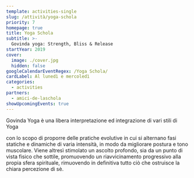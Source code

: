 ```yaml
---
template: activities-single
slug: /attività/yoga-schola
priority: 7
homepage: true
title: Yoga Schola
subtitle: >-
  Govinda yoga: Strength, Bliss & Release
startYear: 2019
cover:
  image: ./cover.jpg
  hidden: false
googleCalendarEventRegex: /Yoga Schola/
cardLabel: Al lunedì e mercoledì
categories:
  - activities
partners:
  - amici-de-laschola
showUpcomingEvents: true
---
```


<EntryInfo variant="upcoming" label="Lunedì" value="alle 17:00"/>
<EntryInfo variant="upcoming" label="Mercoledì" value="17:30 - 18:45 (dinamico)"/>
<EntryInfo variant="teacher" label="Paolo Fedeli" value="Yoga Teacher - [347 579 6370](tel:3475796370)"/>
<EntryInfo variant="web" label="Visita" value="la [pagina Facebook](https://www.facebook.com/govindayogavarese/)"/>
<EntryInfo variant="location" label="Ci trovate" value="nel [parco](/spazi/parco/) sotto l'olmo o in [biblioteca](/spazi/biblioteca/)"/>

<SectionTitle>Govinda Yoga</SectionTitle>
<SectionSubtitle>è una libera interpretazione ed integrazione di vari stili di Yoga</SectionSubtitle>

<Row justify="center">
<Col narrow align="center">

con lo scopo di proporre delle pratiche evolutive in cui si alternano fasi statiche e dinamiche di varia intensità, in modo da migliorare postura e tono muscolare. Viene altresì stimolato un ascolto profondo, sia da un punto di vista fisico che sottile, promuovendo un riavvicinamento progressivo alla propia sfera spirituale, rimuovendo in definitiva tutto ciò che ostruisce la chiara percezione di sè.
  
</Col>
</Row>
